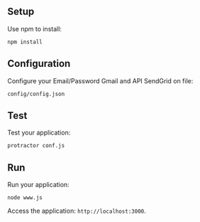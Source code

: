 Setup
-----

Use npm to install:

    npm install


Configuration
-----

Configure your Email/Password Gmail and API SendGrid on file:

    config/config.json

Test
-----

Test your application:

    protractor conf.js

Run
-----

Run your application:

    node www.js

Access the application: `http://localhost:3000`.